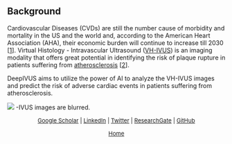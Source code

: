 ## Background

Cardiovascular Diseases (CVDs) are still the number cause of morbidity and mortality in the US and the world and, according to the American Heart Association (AHA), their economic burden will continue to increase till 2030 [[1](https://www.ahajournals.org/doi/full/10.1161/cir.0000000000000366)].
Virtual Histology - Intravascular Ultrasound ([VH-IVUS](https://www.ahajournals.org/doi/full/10.1161/01.cir.0000035654.18341.5e?url_ver=Z39.88-2003&rfr_id=ori:rid:crossref.org&rfr_dat=cr_pub%3dpubmed)) is an imaging modality that offers great potential in identifying the risk of plaque rupture in patients suffering from [atherosclerosis](https://www.nhlbi.nih.gov/health-topics/atherosclerosis) [[2](http://www.onlinejacc.org/content/accj/67/15/1784.full.pdf)]. 

DeepIVUS aims to utilize the power of AI to analyze the VH-IVUS images and predict the risk of adverse cardiac events in patients suffering from atherosclerosis.

![]({{site.url}}{{site.baseurl}}/assets/B2F.gif)
 -IVUS images are blurred.

<p style="text-align: center;"> 
  <font size="-1">
    <a href="https://scholar.google.com/citations?user=59WprqwAAAAJ&hl=en" target="_blank">Google Scholar</a> | 
    <a href="https://www.linkedin.com/in/maziyark/" target="_blank">LinkedIn</a> | 
    <a href="https://twitter.com/Maziyar_Ke" target="_blank">Twitter</a> | 
    <a href="https://www.researchgate.net/profile/Maziyar_Keshavarzian" target="_blank">ResearchGate</a> |
    <a href="https://github.com/MZYRKE/" target="_blank">GitHub</a>
  </font>
</p>
<p style="text-align: center;"> 
  <font size="-1">
    <a href="https://maziyark.github.io/">Home</a>
  </font>
</p>
